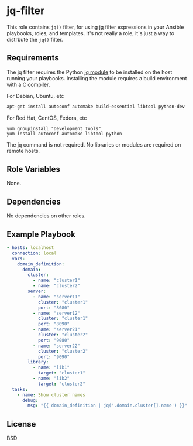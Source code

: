 
jq-filter
=========

This role contains `jq()` filter, for using [jq] filter expressions in your
Ansible playbooks, roles, and templates. It's not really a role, it's just a
way to distrbute the `jq()` filter.

[jq]: https://stedolan.github.io/jq/

Requirements
------------

The jq filter requires the Python [jq module]  to be installed on the host
running your playbooks. Installing the module requires a build environment
with a C compiler.

[jq module]: https://pypi.org/project/jq/

For Debian, Ubuntu, etc

```sh
apt-get install autoconf automake build-essential libtool python-dev
```

For Red Hat, CentOS, Fedora, etc

```
yum groupinstall "Development Tools"
yum install autoconf automake libtool python
```

The jq command is not required. No libraries or modules are required on remote hosts.

Role Variables
--------------

None.

Dependencies
------------

No dependencies on other roles.

Example Playbook
----------------

```yaml
- hosts: localhost
  connection: local
  vars:
    domain_definition:
      domain:
        cluster:
          - name: "cluster1"
          - name: "cluster2"
        server:
          - name: "server11"
            cluster: "cluster1"
            port: "8080"
          - name: "server12"
            cluster: "cluster1"
            port: "8090"
          - name: "server21"
            cluster: "cluster2"
            port: "9080"
          - name: "server22"
            cluster: "cluster2"
            port: "9090"
        library:
          - name: "lib1"
            target: "cluster1"
          - name: "lib2"
            target: "cluster2"
  tasks:
    - name: Show cluster names
      debug:
        msg: "{{ domain_definition | jq('.domain.cluster[].name') }}"
```
License
-------

BSD
